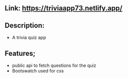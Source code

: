 ## Link: https://triviaapp73.netlify.app/

## Description:
* A trivia quiz app

## Features;
* public api to fetch questions for the quiz
* Bootswatch used for css
